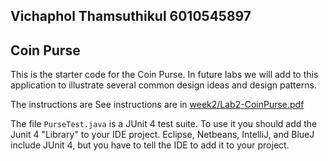 ## Vichaphol Thamsuthikul 6010545897

## Coin Purse

This is the starter code for the Coin Purse.
In future labs we will add to this application
to illustrate several common design ideas and design patterns.

The instructions are See instructions are in [week2/Lab2-CoinPurse.pdf](https://skeoop.github.io/week2/Lab2-CoinPurse.pdf)

The file `PurseTest.java` is a JUnit 4 test suite.
To use it you should add the Junit 4 "Library" to your IDE project.
Eclipse, Netbeans, IntelliJ, and BlueJ include JUnit 4,
but you have to tell the IDE to add it to your project.


